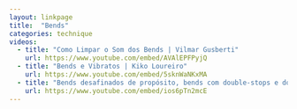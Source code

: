 ```yaml
---
layout: linkpage
title:  "Bends"
categories: technique
videos:
  - title: "Como Limpar o Som dos Bends | Vilmar Gusberti"
    url: https://www.youtube.com/embed/AVAlEPFPyjQ
  - title: "Bends e Vibratos | Kiko Loureiro"
    url: https://www.youtube.com/embed/5sknWaNKxMA
  - title: "Bends desafinados de propósito, bends com double-stops e double bends! | Ricardo Marins"
    url: https://www.youtube.com/embed/ios6pTn2mcE
---
```

